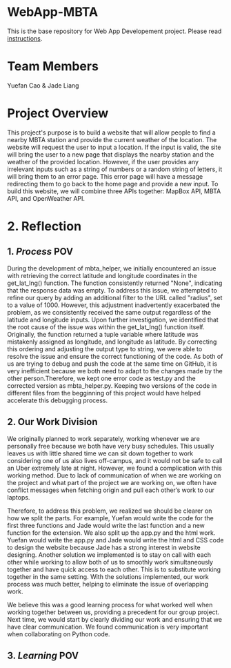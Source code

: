 # WebApp-MBTA
 This is the base repository for Web App Developement project. Please read [instructions](instructions.md). 

# Team Members
Yuefan Cao & Jade Liang

# Project Overview
This project's purpose is to build a website that will allow people to find a nearby MBTA station and provide the current weather of the location. The website will request the user to input a location. If the input is valid, the site will bring the user to a new page that displays the nearby station and the weather of the provided location. However, if the user provides any irrelevant inputs such as a string of numbers or a random string of letters, it will bring them to an error page. This error page will have a message redirecting them to go back to the home page and provide a new input. To build this website, we will combine three APIs together: MapBox API, MBTA API, and OpenWeather API. 

# 2. Reflection
## 1. *Process* POV
During the development of mbta_helper, we initially encountered an issue with retrieving the correct latitude and longitude coordinates in the get_lat_lng() function. The function consistently returned "None", indicating that the response data was empty. To address this issue, we attempted to refine our query by adding an additional filter to the URL called "radius", set to a value of 1000. However, this adjustment inadvertently exacerbated the problem, as we consistently received the same output regardless of the latitude and longitude inputs. Upon further investigation, we identified that the root cause of the issue was within the get_lat_lng() function itself. Originally, the function returned a tuple variable where latitude was mistakenly assigned as longitude, and longitude as latitude. By correcting this ordering and adjusting the output type to string, we were able to resolve the issue and ensure the correct functioning of the code. As both of us are trying to debug and push the code at the same time on GitHub, it is very inefficient because we both need to adapt to the changes made by the other person.Therefore, we kept one error code as test.py and the corrected version as mbta_helper.py. Keeping two versions of the code in different files from the begginning of this project would have helped accelerate this debugging process. 
## 2. Our Work Division
We originally planned to work separately, working whenever we are personally free because we both have very busy schedules. This usually leaves us with little shared time we can sit down together to work considering one of us also lives off-campus, and it would not be safe to call an Uber extremely late at night. However, we found a complication with this working method. Due to lack of communication of when we are working on the project and what part of the project we are working on, we often have conflict messages when fetching origin and pull each other’s work to our laptops.  

Therefore, to address this problem, we realized we should be clearer on how we split the parts. For example, Yuefan would write the code for the first three functions and Jade would write the last function and a new function for the extension. We also split up the app.py and the html work. Yuefan would write the app.py and Jade would write the html and CSS code to design the website because Jade has a strong interest in website designing. Another solution we implemented is to stay on call with each other while working to allow both of us to smoothly work simultaneously together and have quick access to each other. This is to substitute working together in the same setting. With the solutions implemented, our work process was much better, helping to eliminate the issue of overlapping work.  

We believe this was a good learning process for what worked well when working together between us, providing a precedent for our group project. Next time, we would start by clearly dividing our work and ensuring that we have clear communication. We found communication is very important when collaborating on Python code. 
## 3. *Learning* POV
